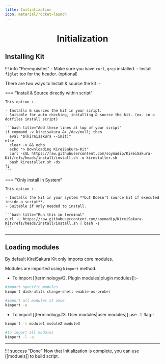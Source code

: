 ```yaml
---
title: Initialization
icon: material/rocket-launch
---
```

<h1 align="center"><b>Initialization</b></h1>

## Installing Kit

!!! info "Prerequisites"
    - Make sure you have `curl`, `grep`  installed.
    - Install `figlet` too for the header. (optional)

There are two ways to Install & source the kit :-

=== "Install & Source directly within script"

    This option :-
 
    - Installs & sources the kit in your script.
    - Suitable for auto checking, installing & source the kit. (ex. in a dotfiles install script)

    ```bash title="Add these lines at top of your script"
    if command -v kireisakura &> /dev/null; then
      eval "$(kireisakura --init)"
    else
      clear -x && echo
      echo "> Downloading KireiSakura-Kit"
      curl -sSL https://raw.githubusercontent.com/soymadip/KireiSakura-Kit/refs/heads/install/install.sh -o kirestaller.sh
      bash kirestaller.sh -ds
    fi
    ```
=== "Only install in System"

    This option :-

    - Installs the kit in your system **but Doesn't source kit if executed inside a script**.
    - Suitable if only needed to install.

    ```bash title="Run this in terminal"
    curl -L https://raw.githubusercontent.com/soymadip/KireiSakura-Kit/refs/heads/install/install.sh | bash -s
    ```

---

## Loading modules

By default KireiSakura Kit only imports core modules.

Modules are imported using `kimport` method.

- To import [[terminology#2. Plugin modules|plugin modules]]:-
```bash
#import specific modules
kimport disk-utils change-shell enable-os-prober

#import all modules at once
kimport -a
```

- To import [[terminology#3. User modules|user modules]] use `-l` flag:-
```bash 
kimport -l module1 module2 module3

#to import all modules
kimport -l -a
```


---

!!! success "Done"
    Now that Initialization is complete, you can use [[moduels]] to build script.

